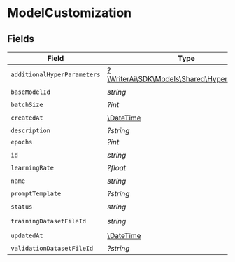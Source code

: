 # ModelCustomization


## Fields

| Field                                                                                  | Type                                                                                   | Required                                                                               | Description                                                                            |
| -------------------------------------------------------------------------------------- | -------------------------------------------------------------------------------------- | -------------------------------------------------------------------------------------- | -------------------------------------------------------------------------------------- |
| `additionalHyperParameters`                                                            | [?\WriterAi\SDK\Models\Shared\HyperParameters](../../models/shared/HyperParameters.md) | :heavy_minus_sign:                                                                     | N/A                                                                                    |
| `baseModelId`                                                                          | *string*                                                                               | :heavy_check_mark:                                                                     | N/A                                                                                    |
| `batchSize`                                                                            | *?int*                                                                                 | :heavy_minus_sign:                                                                     | N/A                                                                                    |
| `createdAt`                                                                            | [\DateTime](https://www.php.net/manual/en/class.datetime.php)                          | :heavy_check_mark:                                                                     | N/A                                                                                    |
| `description`                                                                          | *?string*                                                                              | :heavy_minus_sign:                                                                     | N/A                                                                                    |
| `epochs`                                                                               | *?int*                                                                                 | :heavy_minus_sign:                                                                     | N/A                                                                                    |
| `id`                                                                                   | *string*                                                                               | :heavy_check_mark:                                                                     | N/A                                                                                    |
| `learningRate`                                                                         | *?float*                                                                               | :heavy_minus_sign:                                                                     | N/A                                                                                    |
| `name`                                                                                 | *string*                                                                               | :heavy_check_mark:                                                                     | N/A                                                                                    |
| `promptTemplate`                                                                       | *?string*                                                                              | :heavy_minus_sign:                                                                     | N/A                                                                                    |
| `status`                                                                               | *string*                                                                               | :heavy_check_mark:                                                                     | N/A                                                                                    |
| `trainingDatasetFileId`                                                                | *string*                                                                               | :heavy_check_mark:                                                                     | N/A                                                                                    |
| `updatedAt`                                                                            | [\DateTime](https://www.php.net/manual/en/class.datetime.php)                          | :heavy_check_mark:                                                                     | N/A                                                                                    |
| `validationDatasetFileId`                                                              | *?string*                                                                              | :heavy_minus_sign:                                                                     | N/A                                                                                    |